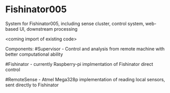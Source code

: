 # Fishinator005
System for Fishinator005, including sense cluster, control system, web-based UI, downstream processing

\<coming import of existing code\>

Components:
#Supervisor - Control and analysis from remote machine with better computational ability

#Fishinator - currently Raspberry-pi implmentation of Fishinator direct control

#RemoteSense - Atmel Mega328p implementation of reading local sensors, sent directly to Fishinator
